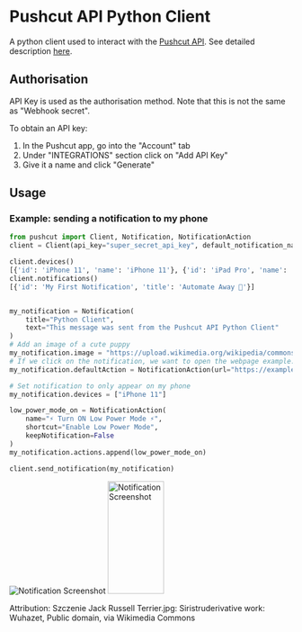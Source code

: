 # Pushcut API Python Client
A python client used to interact with the [Pushcut API](https://www.pushcut.io/webapi.html). See detailed description [here](https://www.pushcut.io/support_notifications.html).

## Authorisation
API Key is used as the authorisation method. Note that this is not the same as "Webhook secret".

To obtain an API key:
1. In the Pushcut app, go into the "Account" tab
2. Under "INTEGRATIONS" section click on "Add API Key"
3. Give it a name and click "Generate"

## Usage
### Example: sending a notification to my phone
```python
from pushcut import Client, Notification, NotificationAction
client = Client(api_key="super_secret_api_key", default_notification_name="My First Notification")

client.devices()
[{'id': 'iPhone 11', 'name': 'iPhone 11'}, {'id': 'iPad Pro', 'name': 'iPad Pro'}]
client.notifications()
[{'id': 'My First Notification', 'title': 'Automate Away 🚀'}]


my_notification = Notification(
    title="Python Client", 
    text="This message was sent from the Pushcut API Python Client"
)
# Add an image of a cute puppy
my_notification.image = "https://upload.wikimedia.org/wikipedia/commons/6/68/Szczenie_Jack_Russell_Terrier3.jpg"
# If we click on the notification, we want to open the webpage example.com
my_notification.defaultAction = NotificationAction(url="https://example.com")

# Set notification to only appear on my phone
my_notification.devices = ["iPhone 11"]

low_power_mode_on = NotificationAction(
    name="⚡ Turn ON Low Power Mode ⚡",
    shortcut="Enable Low Power Mode",
    keepNotification=False
)
my_notification.actions.append(low_power_mode_on)

client.send_notification(my_notification)
```

<img alt="Notification Screenshot" src="screenshots/notification1.PNG"/> 

<img alt="Notification Screenshot" height="200" src="screenshots/notification1_2.PNG" width="100"/>



Attribution: Szczenie Jack Russell Terrier.jpg: Siristruderivative work: Wuhazet, Public domain, via Wikimedia Commons